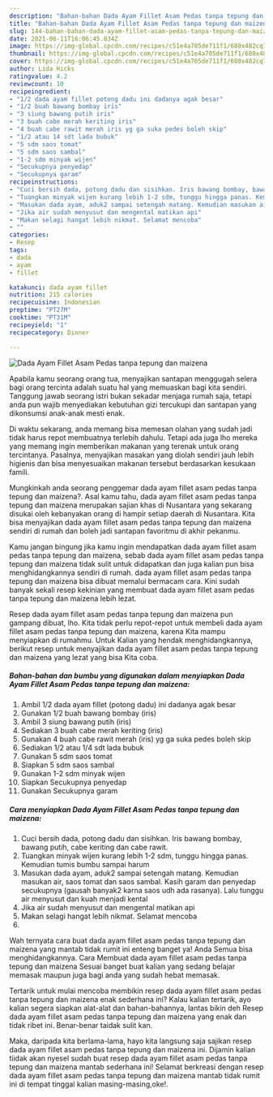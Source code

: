 ```yaml
---
description: "Bahan-bahan Dada Ayam Fillet Asam Pedas tanpa tepung dan maizena yang nikmat Untuk Jualan"
title: "Bahan-bahan Dada Ayam Fillet Asam Pedas tanpa tepung dan maizena yang nikmat Untuk Jualan"
slug: 144-bahan-bahan-dada-ayam-fillet-asam-pedas-tanpa-tepung-dan-maizena-yang-nikmat-untuk-jualan
date: 2021-06-11T16:06:45.034Z
image: https://img-global.cpcdn.com/recipes/c51e4a705de711f1/680x482cq70/dada-ayam-fillet-asam-pedas-tanpa-tepung-dan-maizena-foto-resep-utama.jpg
thumbnail: https://img-global.cpcdn.com/recipes/c51e4a705de711f1/680x482cq70/dada-ayam-fillet-asam-pedas-tanpa-tepung-dan-maizena-foto-resep-utama.jpg
cover: https://img-global.cpcdn.com/recipes/c51e4a705de711f1/680x482cq70/dada-ayam-fillet-asam-pedas-tanpa-tepung-dan-maizena-foto-resep-utama.jpg
author: Lida Hicks
ratingvalue: 4.2
reviewcount: 10
recipeingredient:
- "1/2 dada ayam fillet potong dadu ini dadanya agak besar"
- "1/2 buah bawang bombay iris"
- "3 siung bawang putih iris"
- "3 buah cabe merah keriting iris"
- "4 buah cabe rawit merah iris yg ga suka pedes boleh skip"
- "1/2 atau 14 sdt lada bubuk"
- "5 sdm saos tomat"
- "5 sdm saos sambal"
- "1-2 sdm minyak wijen"
- "Secukupnya penyedap"
- "Secukupnya garam"
recipeinstructions:
- "Cuci bersih dada, potong dadu dan sisihkan. Iris bawang bombay, bawang putih, cabe keriting dan cabe rawit."
- "Tuangkan minyak wijen kurang lebih 1-2 sdm, tunggu hingga panas. Kemudian tumis bumbu sampai harum"
- "Masukan dada ayam, aduk2 sampai setengah matang. Kemudian masukan air, saos tomat dan saos sambal. Kasih garam dan penyedap secukupnya (gausah banyak2 karna saos udh ada rasanya). Lalu tunggu air menyusut dan kuah menjadi kental"
- "Jika air sudah menyusut dan mengental matikan api"
- "Makan selagi hangat lebih nikmat. Selamat mencoba"
- ""
categories:
- Resep
tags:
- dada
- ayam
- fillet

katakunci: dada ayam fillet 
nutrition: 215 calories
recipecuisine: Indonesian
preptime: "PT27M"
cooktime: "PT31M"
recipeyield: "1"
recipecategory: Dinner

---
```



![Dada Ayam Fillet Asam Pedas tanpa tepung dan maizena](https://img-global.cpcdn.com/recipes/c51e4a705de711f1/680x482cq70/dada-ayam-fillet-asam-pedas-tanpa-tepung-dan-maizena-foto-resep-utama.jpg)

Apabila kamu seorang orang tua, menyajikan santapan menggugah selera bagi orang tercinta adalah suatu hal yang memuaskan bagi kita sendiri. Tanggung jawab seorang istri bukan sekadar menjaga rumah saja, tetapi anda pun wajib menyediakan kebutuhan gizi tercukupi dan santapan yang dikonsumsi anak-anak mesti enak.

Di waktu  sekarang, anda memang bisa memesan olahan yang sudah jadi tidak harus repot membuatnya terlebih dahulu. Tetapi ada juga lho mereka yang memang ingin memberikan makanan yang terenak untuk orang tercintanya. Pasalnya, menyajikan masakan yang diolah sendiri jauh lebih higienis dan bisa menyesuaikan makanan tersebut berdasarkan kesukaan famili. 



Mungkinkah anda seorang penggemar dada ayam fillet asam pedas tanpa tepung dan maizena?. Asal kamu tahu, dada ayam fillet asam pedas tanpa tepung dan maizena merupakan sajian khas di Nusantara yang sekarang disukai oleh kebanyakan orang di hampir setiap daerah di Nusantara. Kita bisa menyajikan dada ayam fillet asam pedas tanpa tepung dan maizena sendiri di rumah dan boleh jadi santapan favoritmu di akhir pekanmu.

Kamu jangan bingung jika kamu ingin mendapatkan dada ayam fillet asam pedas tanpa tepung dan maizena, sebab dada ayam fillet asam pedas tanpa tepung dan maizena tidak sulit untuk didapatkan dan juga kalian pun bisa menghidangkannya sendiri di rumah. dada ayam fillet asam pedas tanpa tepung dan maizena bisa dibuat memalui bermacam cara. Kini sudah banyak sekali resep kekinian yang membuat dada ayam fillet asam pedas tanpa tepung dan maizena lebih lezat.

Resep dada ayam fillet asam pedas tanpa tepung dan maizena pun gampang dibuat, lho. Kita tidak perlu repot-repot untuk membeli dada ayam fillet asam pedas tanpa tepung dan maizena, karena Kita mampu menyiapkan di rumahmu. Untuk Kalian yang hendak menghidangkannya, berikut resep untuk menyajikan dada ayam fillet asam pedas tanpa tepung dan maizena yang lezat yang bisa Kita coba.

<!--inarticleads1-->

##### Bahan-bahan dan bumbu yang digunakan dalam menyiapkan Dada Ayam Fillet Asam Pedas tanpa tepung dan maizena:

1. Ambil 1/2 dada ayam fillet (potong dadu) ini dadanya agak besar
1. Gunakan 1/2 buah bawang bombay (iris)
1. Ambil 3 siung bawang putih (iris)
1. Sediakan 3 buah cabe merah keriting (iris)
1. Gunakan 4 buah cabe rawit merah (iris) yg ga suka pedes boleh skip
1. Sediakan 1/2 atau 1/4 sdt lada bubuk
1. Gunakan 5 sdm saos tomat
1. Siapkan 5 sdm saos sambal
1. Gunakan 1-2 sdm minyak wijen
1. Siapkan Secukupnya penyedap
1. Gunakan Secukupnya garam




<!--inarticleads2-->

##### Cara menyiapkan Dada Ayam Fillet Asam Pedas tanpa tepung dan maizena:

1. Cuci bersih dada, potong dadu dan sisihkan. Iris bawang bombay, bawang putih, cabe keriting dan cabe rawit.
1. Tuangkan minyak wijen kurang lebih 1-2 sdm, tunggu hingga panas. Kemudian tumis bumbu sampai harum
1. Masukan dada ayam, aduk2 sampai setengah matang. Kemudian masukan air, saos tomat dan saos sambal. Kasih garam dan penyedap secukupnya (gausah banyak2 karna saos udh ada rasanya). Lalu tunggu air menyusut dan kuah menjadi kental
1. Jika air sudah menyusut dan mengental matikan api
1. Makan selagi hangat lebih nikmat. Selamat mencoba
1. 




Wah ternyata cara buat dada ayam fillet asam pedas tanpa tepung dan maizena yang mantab tidak rumit ini enteng banget ya! Anda Semua bisa menghidangkannya. Cara Membuat dada ayam fillet asam pedas tanpa tepung dan maizena Sesuai banget buat kalian yang sedang belajar memasak maupun juga bagi anda yang sudah hebat memasak.

Tertarik untuk mulai mencoba membikin resep dada ayam fillet asam pedas tanpa tepung dan maizena enak sederhana ini? Kalau kalian tertarik, ayo kalian segera siapkan alat-alat dan bahan-bahannya, lantas bikin deh Resep dada ayam fillet asam pedas tanpa tepung dan maizena yang enak dan tidak ribet ini. Benar-benar taidak sulit kan. 

Maka, daripada kita berlama-lama, hayo kita langsung saja sajikan resep dada ayam fillet asam pedas tanpa tepung dan maizena ini. Dijamin kalian tiidak akan nyesel sudah buat resep dada ayam fillet asam pedas tanpa tepung dan maizena mantab sederhana ini! Selamat berkreasi dengan resep dada ayam fillet asam pedas tanpa tepung dan maizena mantab tidak rumit ini di tempat tinggal kalian masing-masing,oke!.


